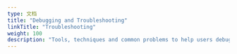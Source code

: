 ```yaml
---
type: 文档
title: "Debugging and Troubleshooting"
linkTitle: "Troubleshooting"
weight: 100
description: "Tools, techniques and common problems to help users debug and diagnose issues with Dapr"
---
```


